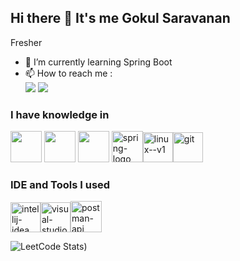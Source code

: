 
## Hi there 👋 It's me Gokul Saravanan

Fresher
                                            
- 🌱 I’m currently learning Spring Boot
- 📫 How to reach me :
<br /> [<img src="https://img.shields.io/badge/LinkedIn-0077B5?style=for-the-badge&logo=linkedin&logoColor=white" />](https://www.linkedin.com/in/gokul-saravanan758/)
[<img src="https://img.shields.io/badge/Gmail-D14836?style=for-the-badge&logo=gmail&logoColor=white" />](mailto:gokulsaravanan758@gmail.com)

### I have knowledge in
<img height="50" width="50" src="https://img.icons8.com/color/48/000000/c-programming.png" />  <img height="50" width="50" src="https://img.icons8.com/color/48/000000/java-coffee-cup-logo.png" /> <img height="50" width="50" src="https://img.icons8.com/color/48/000000/mysql-logo.png"/> <img width="50" height="50" src="https://img.icons8.com/officel/80/spring-logo.png" alt="spring-logo"/><img width="48" height="48" src="https://img.icons8.com/color/48/linux--v1.png" alt="linux--v1"/><img width="48" height="48" src="https://img.icons8.com/color/48/git.png" alt="git"/>

### IDE and Tools I used
<img width="48" height="48" src="https://img.icons8.com/color/48/intellij-idea.png" alt="intellij-idea"/><img width="48" height="48" src="https://img.icons8.com/fluency/48/visual-studio-code-2019.png" alt="visual-studio-code-2019"/><img width="50" height="50" src="https://img.icons8.com/dusk/64/postman-api.png" alt="postman-api"/> 

 ![LeetCode Stats](https://leetcard.jacoblin.cool/Gokul_Saravanan_20?theme=dark&font=Marmelad))
